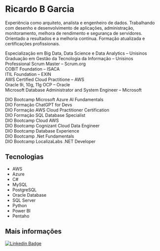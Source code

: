# Ricardo B Garcia
Experiência como arquiteto, analista e engenheiro de dados. Trabalhando com desenho e desenvolvimento de aplicações, administração, monitoramento, melhora de rendimento e segurança de servidores. Orientado a resultados e a melhoria contínua. Formação atualizada e certificações profissionais.

Especialização em Big Data, Data Science e Data Analytics – Unisinos<br />
Graduação em Gestão da Tecnologia da Informação – Unisinos<br />
Professional Scrum Master – Scrum.org<br />
COBIT Foundation – ISACA<br />
ITIL Foundation – EXIN<br />
AWS Certified Cloud Practitione – AWS<br />
Oracle 9i, 10g, 11g OCP – Oracle<br />
Microsoft Database Administrator and System Engineer – Microsoft<br />

DIO Bootcamp Microsoft Azure AI Fundamentals<br />
DIO Formação ChatGPT for Devs<br />
DIO Formação AWS Cloud Practitioner Certification<br />
DIO Formação SQL Database Specialist<br />
DIO Bootcamp Cloud AWS<br />
DIO Bootcamp Cognizant Cloud Data Engineer<br />
DIO Bootcamp Database Experience<br />
DIO Bootcamp .Net Fundamentals<br />
DIO Bootcamp LocalizaLabs .NET Developer<br />

## Tecnologias
- AWS
- Azure
- C#
- MySQL
- PostgreSQL
- Oracle Database
- SQL Server
- Python
- Power BI
- Pentaho

## Mais informações
[![Linkedin Badge](https://img.shields.io/badge/-LinkedIn-blue?style=for-the-badge&logo=Linkedin&logoColor=white&link=https://www.linkedin.com/in/ricardobarrionuevogarcia)](https://www.linkedin.com/in/ricardobarrionuevogarcia)

